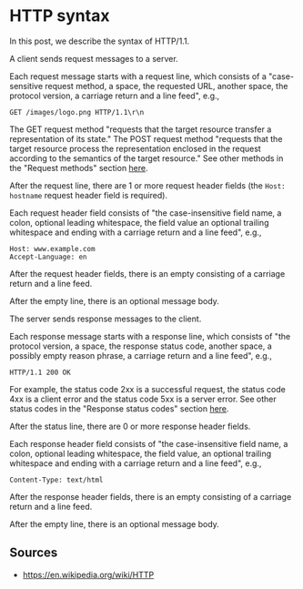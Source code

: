 # HTTP syntax

In this post, we describe the syntax of HTTP/1.1.

A client sends request messages to a server.

Each request message starts with a request line, which consists of a "case-sensitive request method, a space, the requested URL, another space, the protocol version, a carriage return and a line feed", e.g.,

```
GET /images/logo.png HTTP/1.1\r\n
```

The GET request method "requests that the target resource transfer a representation of its state." The POST request method "requests that the target resource process the representation enclosed in the request according to the semantics of the target resource." See other methods in the "Request methods" section [here](https://en.wikipedia.org/wiki/HTTP).

After the request line, there are 1 or more request header fields (the `Host: hostname` request header field is required).

Each request header field consists of "the case-insensitive field name, a colon, optional leading whitespace, the field value an optional trailing whitespace and ending with a carriage return and a line feed", e.g.,

```
Host: www.example.com
Accept-Language: en
```

After the request header fields, there is an empty consisting of a carriage return and a line feed.

After the empty line, there is an optional message body.

The server sends response messages to the client.

Each response message starts with a response line, which consists of "the protocol version, a space, the response status code, another space, a possibly empty reason phrase, a carriage return and a line feed", e.g.,

```
HTTP/1.1 200 OK
```

For example, the status code 2xx is a successful request, the status code 4xx is a client error and the status code 5xx is a server error. See other status codes in the "Response status codes" section [here](https://en.wikipedia.org/wiki/HTTP).

After the status line, there are 0 or more response header fields.

Each response header field consists of "the case-insensitive field name, a colon, optional leading whitespace, the field value, an optional trailing whitespace and ending with a carriage return and a line feed", e.g.,

```
Content-Type: text/html
```

After the response header fields, there is an empty consisting of a carriage return and a line feed.

After the empty line, there is an optional message body.

## Sources

* https://en.wikipedia.org/wiki/HTTP